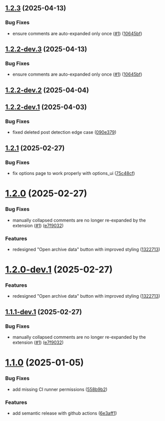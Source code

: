 ## [1.2.3](https://github.com/Fubs/reddit-uncensored/compare/v1.2.2...v1.2.3) (2025-04-13)


### Bug Fixes

* ensure comments are auto-expanded only once ([#1](https://github.com/Fubs/reddit-uncensored/issues/1)) ([10645bf](https://github.com/Fubs/reddit-uncensored/commit/10645bfa861d900f6c6701257354daf4a6c5dc77))

## [1.2.2-dev.3](https://github.com/Fubs/reddit-uncensored/compare/v1.2.2-dev.2...v1.2.2-dev.3) (2025-04-13)


### Bug Fixes

* ensure comments are auto-expanded only once ([#1](https://github.com/Fubs/reddit-uncensored/issues/1)) ([10645bf](https://github.com/Fubs/reddit-uncensored/commit/10645bfa861d900f6c6701257354daf4a6c5dc77))

## [1.2.2-dev.2](https://github.com/Fubs/reddit-uncensored/compare/v1.2.2-dev.1...v1.2.2-dev.2) (2025-04-04)

## [1.2.2-dev.1](https://github.com/Fubs/reddit-uncensored/compare/v1.2.1...v1.2.2-dev.1) (2025-04-03)


### Bug Fixes

* fixed deleted post detection edge case ([090e379](https://github.com/Fubs/reddit-uncensored/commit/090e379a9fb146463adf9977fa0f3a4539d8ed4b))

## [1.2.1](https://github.com/Fubs/reddit-uncensored/compare/v1.2.0...v1.2.1) (2025-02-27)


### Bug Fixes

* fix options page to work properly with options_ui ([75c48cf](https://github.com/Fubs/reddit-uncensored/commit/75c48cf81d0f3ed86ae44d46cc90e8ecab8bcf1c))

# [1.2.0](https://github.com/Fubs/reddit-uncensored/compare/v1.1.0...v1.2.0) (2025-02-27)


### Bug Fixes

* manually collapsed comments are no longer re-expanded by the extension ([#1](https://github.com/Fubs/reddit-uncensored/issues/1)) ([e7f9032](https://github.com/Fubs/reddit-uncensored/commit/e7f9032a5f5254098b5accd8f85e375e488ba061))


### Features

* redesigned "Open archive data" button with improved styling ([1322713](https://github.com/Fubs/reddit-uncensored/commit/13227133136494eea4638f99c0a43c45656be0bb))

# [1.2.0-dev.1](https://github.com/Fubs/reddit-uncensored/compare/v1.1.1-dev.1...v1.2.0-dev.1) (2025-02-27)


### Features

* redesigned "Open archive data" button with improved styling ([1322713](https://github.com/Fubs/reddit-uncensored/commit/13227133136494eea4638f99c0a43c45656be0bb))

## [1.1.1-dev.1](https://github.com/Fubs/reddit-uncensored/compare/v1.1.0...v1.1.1-dev.1) (2025-02-27)


### Bug Fixes

* manually collapsed comments are no longer re-expanded by the extension ([#1](https://github.com/Fubs/reddit-uncensored/issues/1)) ([e7f9032](https://github.com/Fubs/reddit-uncensored/commit/e7f9032a5f5254098b5accd8f85e375e488ba061))

# [1.1.0](https://github.com/Fubs/reddit-uncensored/compare/v1.0.0...v1.1.0) (2025-01-05)


### Bug Fixes

* add missing CI runner permissions ([558b9b2](https://github.com/Fubs/reddit-uncensored/commit/558b9b25d08334bb90d9d339db67a9a245c9eecd))


### Features

* add semantic release with github actions ([6e3aff1](https://github.com/Fubs/reddit-uncensored/commit/6e3aff1b20f6cedf70e1201ffedf374489077555))

